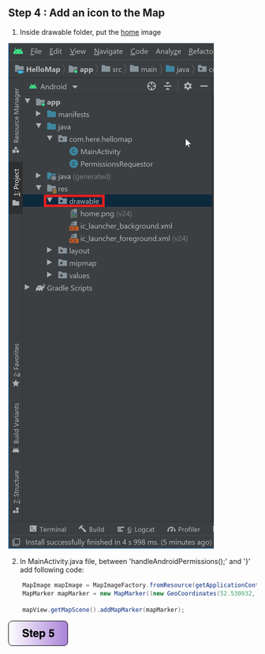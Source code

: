 ## Step 4 : Add an icon to the Map

1. Inside drawable folder, put the [home](https://github.com/vidhanbhonsle/Android-workshop-with-HERE-SDK/blob/master/img/home.png) image

![alt text](/img/drawable.png)

2. In MainActivity.java file, between 'handleAndroidPermissions();' and '}' add following code:

```java
    MapImage mapImage = MapImageFactory.fromResource(getApplicationContext().getResources(), R.drawable.home);
    MapMarker mapMarker = new MapMarker((new GeoCoordinates(52.530932, 13.384915)), mapImage);

    mapView.getMapScene().addMapMarker(mapMarker);
```

[![Foo](/img/s5.png)](https://github.com/vidhanbhonsle/Android-workshop-with-HERE-SDK/blob/master/Step5.md) 

